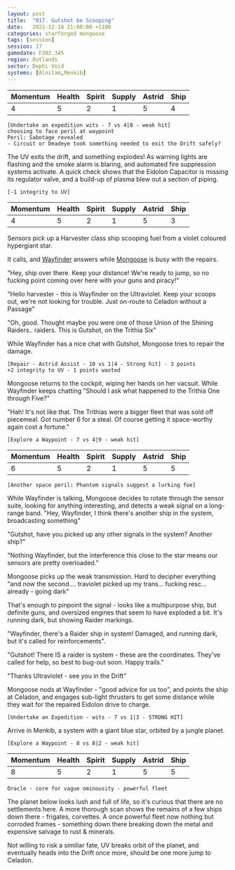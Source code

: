 ```yaml
---
layout: post
title:  "017. Gutshot be Scooping"
date:   2021-12-18 21:00:00 +1100
categories: starforged mongoose
tags: [session]
session: 17
gamedate: F202.345
region: Outlands
sector: Dephi Void
systems: [Alnilam,Menkib]
---
```


Momentum | Health | Spirit | Supply | Astrid | Ship
--------|--------|--------|--------|--------|-----
4 | 5 | 2 | 1 | 5 | 4

```
[Undertake an expedition wits - 7 vs 4|8 - weak hit]
choosing to face peril at waypoint
Peril: Sabotage revealed 
- Circuit or Deadeye took something needed to exit the Drift safely?
```

The UV exits the drift, and something explodes! As warning lights are flashing and the smoke alarm is blaring, and automated fire suppression systems activate. A quick check shows that the Eidolon Capacitor is missing its regulator valve, and a build-up of plasma blew out a section of piping.

`[-1 integrity to UV]`

Momentum | Health | Spirit | Supply | Astrid | Ship
--------|--------|--------|--------|--------|-----
4 | 5 | 2 | 1 | 5 | 3

Sensors pick up a Harvester class ship scooping fuel from a violet coloured hypergiant star. 

It calls, and [Wayfinder](/npcs/wayfinder) answers while [Mongoose](/mongoose) is busy with the repairs.

"Hey, ship over there. Keep your distance! We're ready to jump, so no fucking point coming over here with your guns and piracy!"

"Hello harvester - this is Wayfinder on the Ultraviolet. Keep your scoops out, we're not looking for trouble. Just on-route to Celadon without a Passage"

"Oh, good. Thought maybe you were one of those Union of the Shining Raiders.. raiders. This is Gutshot, on the Trithia Six"

While Wayfinder has a nice chat with Gutshot, Mongoose tries to repair the damage.

```
[Repair - Astrid Assist - 10 vs 1|4 - Strong hit] - 3 points
+2 integrity to UV - 1 points wasted
```

Mongoose returns to the cockpit, wiping her hands on her vacsuit. While Wayfinder keeps chatting "Should I ask what happened to the Trithia One through Five?"

"Hah! It's not like that. The Trithias were a bigger fleet that was sold off piecemeal. Got number 6 for a steal. Of course getting it space-worthy again cost a fortune."

`[Explore a Waypoint - 7 vs 4|9 - weak hit]`

Momentum | Health | Spirit | Supply | Astrid | Ship
--------|--------|--------|--------|--------|-----
6 | 5 | 2 | 1 | 5 | 5

`[Another space peril: Phantom signals suggest a lurking foe]`

While Wayfinder is talking, Mongoose decides to rotate through the sensor suite, looking for anything interesting, and detects a weak signal on a long-range band. "Hey, Wayfinder, I think there's another ship in the system, broadcasting something"

"Gutshot, have you picked up any other signals in the system? Another ship?"

"Nothing Wayfinder, but the interference this close to the star means our sensors are pretty overloaded."

Mongoose picks up the weak transmission. Hard to decipher everything "and now the second.... traviolet picked up my trans... fucking resc... already - going dark"

That's enough to pinpoint the signal - looks like a multipurpose ship, but definite guns, and oversized engines that seem to have exploded a bit. It's running dark, but showing Raider markings.

"Wayfinder, there's a Raider ship in system! Damaged, and running dark, but it's called for reinforcements".

"Gutshot! There IS a raider is system - these are the coordinates. They've called for help, so best to bug-out soon. Happy trails."

"Thanks Ultraviolet - see you in the Drift"

Mongoose nods at Wayfinder - "good advice for us too", and points the ship at Celadon, and engages sub-light thrusters to get some distance while they wait for the repaired Eidolon drive to charge.

`[Undertake an Expedition - wits - 7 vs 1|3 - STRONG HIT]`

Arrive in Menkib, a system with a giant blue star, orbited by a jungle planet.

`[Explore a Waypoint - 8 vs 8|2 - weak hit]`

Momentum | Health | Spirit | Supply | Astrid | Ship
--------|--------|--------|--------|--------|-----
8 | 5 | 2 | 1 | 5 | 5

`Oracle - core for vague ominousity - powerful fleet`

The planet below looks lush and full of life, so it's curious that there are no settlements here. A more thorough scan shows the remains of a few ships down there - frigates, corvettes. A once powerful fleet now nothing but corroded frames - something down there breaking down the metal and expensive salvage to rust & minerals.

Not willing to risk a similiar fate, UV breaks orbit of the planet, and eventually heads into the Drift once more, should be one more jump to Celadon.
